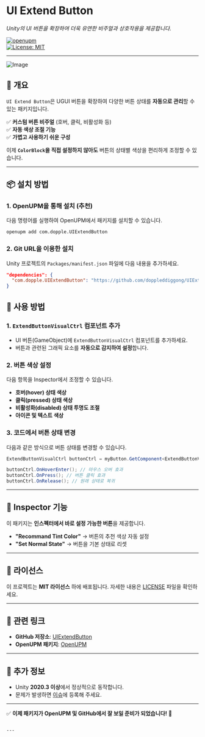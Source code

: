 # **UI Extend Button**  
*Unity의 UI 버튼을 확장하여 더욱 유연한 비주얼과 상호작용을 제공합니다.*  

[![openupm](https://img.shields.io/npm/v/com.dopple.UIExtendButton?label=openupm&registry_uri=https://package.openupm.com)](https://openupm.com/packages/com.dopple.UIExtendButton/)  
[![License: MIT](https://img.shields.io/badge/License-MIT-blue.svg)](LICENSE)  

---

![Image](https://github.com/user-attachments/assets/9bd8a5a2-0a01-4d0a-b837-95a290c12097)

## **📌 개요**  
`UI Extend Button`은 UGUI 버튼을 확장하여 다양한 버튼 상태를 **자동으로 관리**할 수 있는 패키지입니다.  

✅ **커스텀 버튼 비주얼** (호버, 클릭, 비활성화 등)  
✅ **자동 색상 조절 기능**  
✅ **가볍고 사용하기 쉬운 구성**  

이제 **`ColorBlock`을 직접 설정하지 않아도** 버튼의 상태별 색상을 편리하게 조정할 수 있습니다.  

---

## **📦 설치 방법**  

### **1. OpenUPM을 통해 설치 (추천)**  
다음 명령어를 실행하여 OpenUPM에서 패키지를 설치할 수 있습니다.  
```sh
openupm add com.dopple.UIExtendButton
```

### **2. Git URL을 이용한 설치**  
Unity 프로젝트의 `Packages/manifest.json` 파일에 다음 내용을 추가하세요.  
```json
"dependencies": {
  "com.dopple.UIExtendButton": "https://github.com/doppleddiggong/UIExtendButton.git"
}
```

## **🚀 사용 방법**  

### **1. `ExtendButtonVisualCtrl` 컴포넌트 추가**  
- UI 버튼(GameObject)에 `ExtendButtonVisualCtrl` 컴포넌트를 추가하세요.  
- 버튼과 관련된 그래픽 요소를 **자동으로 감지하여 설정**합니다.  

### **2. 버튼 색상 설정**  
다음 항목을 Inspector에서 조정할 수 있습니다.  
- **호버(hover) 상태 색상**  
- **클릭(pressed) 상태 색상**  
- **비활성화(disabled) 상태 투명도 조절**  
- **아이콘 및 텍스트 색상**  

### **3. 코드에서 버튼 상태 변경**  
다음과 같은 방식으로 버튼 상태를 변경할 수 있습니다.  
```csharp
ExtendButtonVisualCtrl buttonCtrl = myButton.GetComponent<ExtendButtonVisualCtrl>();

buttonCtrl.OnHoverEnter(); // 마우스 오버 효과
buttonCtrl.OnPress(); // 버튼 클릭 효과
buttonCtrl.OnRelease(); // 원래 상태로 복귀
```

---

## **🎨 Inspector 기능**  
이 패키지는 **인스펙터에서 바로 설정 가능한 버튼**을 제공합니다.  
- **"Recommand Tint Color"** → 버튼의 추천 색상 자동 설정  
- **"Set Normal State"** → 버튼을 기본 상태로 리셋  

---

## **📜 라이선스**  
이 프로젝트는 **MIT 라이선스** 하에 배포됩니다. 자세한 내용은 [LICENSE](LICENSE) 파일을 확인하세요.  

---

## **🔗 관련 링크**  
- **GitHub 저장소**: [UIExtendButton](https://github.com/doppleddiggong/UIExtendButton)  
- **OpenUPM 패키지**: [OpenUPM](https://openupm.com/packages/com.dopple.UIExtendButton/)  

---

## **📌 추가 정보**  
- Unity **2020.3 이상**에서 정상적으로 동작합니다.  
- 문제가 발생하면 [이슈](https://github.com/doppleddiggong/UIExtendButton/issues)에 등록해 주세요.  

---

✅ **이제 패키지가 OpenUPM 및 GitHub에서 잘 보일 준비가 되었습니다!** 🚀
```

---
